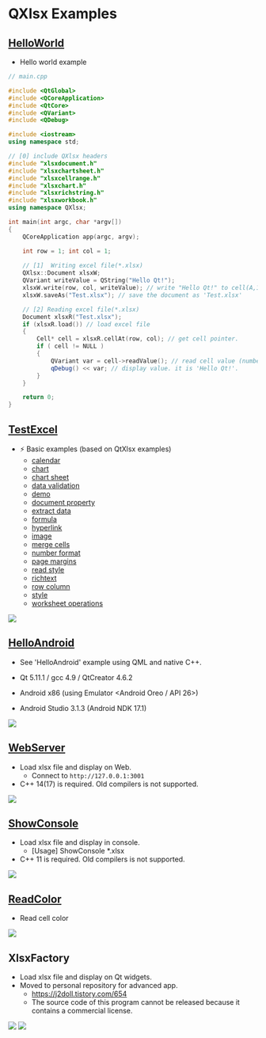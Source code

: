 # QXlsx Examples

## [HelloWorld](https://github.com/QtExcel/QXlsx/tree/master/HelloWorld)

- Hello world example

```cpp
// main.cpp

#include <QtGlobal>
#include <QCoreApplication>
#include <QtCore>
#include <QVariant>
#include <QDebug>

#include <iostream>
using namespace std;

// [0] include QXlsx headers 
#include "xlsxdocument.h"
#include "xlsxchartsheet.h"
#include "xlsxcellrange.h"
#include "xlsxchart.h"
#include "xlsxrichstring.h"
#include "xlsxworkbook.h"
using namespace QXlsx;

int main(int argc, char *argv[])
{
    QCoreApplication app(argc, argv);

    int row = 1; int col = 1;
	
    // [1]  Writing excel file(*.xlsx)
    QXlsx::Document xlsxW;
	QVariant writeValue = QString("Hello Qt!");
    xlsxW.write(row, col, writeValue); // write "Hello Qt!" to cell(A,1).
    xlsxW.saveAs("Test.xlsx"); // save the document as 'Test.xlsx'

    // [2] Reading excel file(*.xlsx)
    Document xlsxR("Test.xlsx"); 
    if (xlsxR.load()) // load excel file
    { 
        Cell* cell = xlsxR.cellAt(row, col); // get cell pointer.
        if ( cell != NULL )
        {
            QVariant var = cell->readValue(); // read cell value (number(double), QDateTime, QString ...)
            qDebug() << var; // display value. it is 'Hello Qt!'.
        }
    }

    return 0;
}
```

## [TestExcel](https://github.com/QtExcel/QXlsx/tree/master/TestExcel)

- :zap: Basic examples (based on QtXlsx examples)
    - [calendar](https://github.com/QtExcel/QXlsx/blob/master/TestExcel/calendar.cpp)
    - [chart](https://github.com/QtExcel/QXlsx/blob/master/TestExcel/chart.cpp)
    - [chart sheet](https://github.com/QtExcel/QXlsx/blob/master/TestExcel/chartsheet.cpp)
    - [data validation](https://github.com/QtExcel/QXlsx/blob/master/TestExcel/datavalidation.cpp)
    - [demo](https://github.com/QtExcel/QXlsx/blob/master/TestExcel/demo.cpp)
    - [document property](https://github.com/QtExcel/QXlsx/blob/master/TestExcel/documentproperty.cpp)
    - [extract data](https://github.com/QtExcel/QXlsx/blob/master/TestExcel/extractdata.cpp)
    - [formula](https://github.com/QtExcel/QXlsx/blob/master/TestExcel/formulas.cpp)
    - [hyperlink](https://github.com/QtExcel/QXlsx/blob/master/TestExcel/hyperlinks.cpp)
    - [image](https://github.com/QtExcel/QXlsx/blob/master/TestExcel/image.cpp)
    - [merge cells](https://github.com/QtExcel/QXlsx/blob/master/TestExcel/mergecells.cpp)
    - [number format](https://github.com/QtExcel/QXlsx/blob/master/TestExcel/numberformat.cpp)
    - [page margins](https://github.com/QtExcel/QXlsx/blob/master/TestExcel/pageMargins.cpp)
    - [read style](https://github.com/QtExcel/QXlsx/blob/master/TestExcel/readStyle.cpp)
    - [richtext](https://github.com/QtExcel/QXlsx/blob/master/TestExcel/richtext.cpp)
    - [row column](https://github.com/QtExcel/QXlsx/blob/master/TestExcel/rowcolumn.cpp)
    - [style](https://github.com/QtExcel/QXlsx/blob/master/TestExcel/style.cpp)
    - [worksheet operations](https://github.com/QtExcel/QXlsx/blob/master/TestExcel/worksheetoperations.cpp)

![](markdown.data/testexcel.png)

## [HelloAndroid](https://github.com/QtExcel/QXlsx/tree/master/HelloAndroid)

- See 'HelloAndroid' example using QML and native C++.

- Qt 5.11.1 / gcc 4.9 / QtCreator 4.6.2 
- Android x86 (using Emulator <Android Oreo / API 26>)
- Android Studio 3.1.3 (Android NDK 17.1)

![](markdown.data/android.jpg)

## [WebServer](https://github.com/QtExcel/QXlsx/tree/master/WebServer)
- Load xlsx file and display on Web.
	- Connect to `http://127.0.0.1:3001` 
- C++ 14(17) is required. Old compilers is not supported.

![](markdown.data/webserver.png)

## [ShowConsole](https://github.com/QtExcel/QXlsx/tree/master/ShowConsole)
- Load xlsx file and display in console.
  - [Usage] ShowConsole *.xlsx
- C++ 11 is required. Old compilers is not supported.

![](markdown.data/show-console.jpg)

## [ReadColor](https://github.com/QtExcel/QXlsx/tree/master/ReadColor) 
- Read cell color

![](markdown.data/read-color.jpg)

## XlsxFactory 
- Load xlsx file and display on Qt widgets. 
- Moved to personal repository for advanced app.
	- https://j2doll.tistory.com/654
	- The source code of this program cannot be released because it contains a commercial license.

![](markdown.data/copycat.png)
![](markdown.data/copycat2.jpg)
